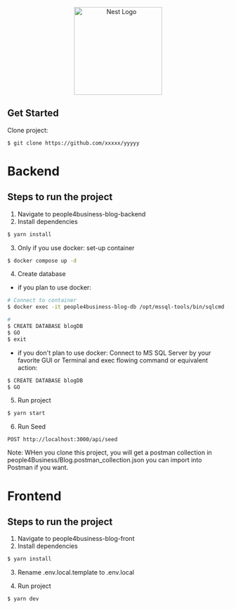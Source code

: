 <p align="center">
  <a href="http://nestjs.com/" target="blank"><img src="https://nestjs.com/img/logo-small.svg" width="200" alt="Nest Logo" /></a>
</p>

## Get Started

Clone project:
```bash
$ git clone https://github.com/xxxxx/yyyyy
```
# Backend
## Steps to run the project
1. Navigate to people4business-blog-backend
2. Install dependencies
```bash
$ yarn install
```
3. Only if you use docker: set-up container
```bash
$ docker compose up -d
```
4. Create database
* if you plan to use docker:
```bash
# Connect to container
$ docker exec -it people4business-blog-db /opt/mssql-tools/bin/sqlcmd -S localhost -U sa -P {SA_PASSWORD:change this for .env sa password}

#
$ CREATE DATABASE blogDB
$ GO
$ exit
```
* if you don't plan to use docker: Connect to MS SQL Server by your favorite GUI or Terminal and exec flowing command or equivalent action:
```bash
$ CREATE DATABASE blogDB
$ GO
```
5. Run project
```bash
$ yarn start
```
6. Run Seed
```
POST http://localhost:3000/api/seed
```
Note: WHen you clone this project, you will get a postman collection in people4Business/Blog.postman_collection.json you can import into Postman if you want.
# Frontend
## Steps to run the project
1. Navigate to people4business-blog-front
2. Install dependencies
```bash
$ yarn install
```
3. Rename .env.local.template to .env.local

4. Run project
```bash
$ yarn dev
```